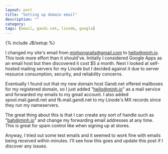 ```yaml
---
layout: post
title: "Setting up domain email"
description: ""
category: 
tags: [email, gandi.net, linode, google]
---
```

{% include JB/setup %}

I changed my site's email from minhongrails@gmail.com to hello@minh.io. 
This took more effort than it should've. Initially I considered
Google Apps as an email host but then discovered it cost $5 a month. Next I
looked at self-hosted mailing servers for my Linode but I decided against it
due to server resource consumption, security, and reliability concerns.

Eventually I found out that my new domain host Gandi.net offered mailboxes
for my registered domain, so I just added "hello@minh.io" as a mail service
and forwarded my emails to my gmail account. I also added spool.mail.gandi.net
and fb.mail.gandi.net to my Linode's MX records since they run my nameservers.

The great thing about this is that I can create any sort of handle such as 
"bah@minh.io" and change my forwarding email addresses at any time. This is
great for spam control like when signing up at stores.

Anyway, I tried out some test emails and it seemed to work fine with emails
being received within minutes. I'll see how this goes and update this post
if I discover any issues.
